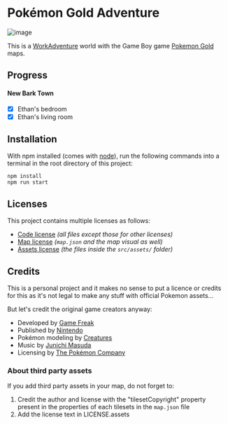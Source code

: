# Pokémon Gold Adventure

![image](https://user-images.githubusercontent.com/14997703/168137469-61f6df62-f797-4534-b22b-b761d4273f17.png)

This is a [WorkAdventure](https://workadventu.re/) world with the Game Boy game [Pokemon Gold](https://en.wikipedia.org/wiki/Pok%C3%A9mon_Gold_and_Silver "Wikipedia") maps.

## Progress

#### New Bark Town

- [x] Ethan's bedroom
- [x] Ethan's living room

## Installation

With npm installed (comes with [node](https://nodejs.org/en/)), run the following commands into a terminal in the root directory of this project:

```shell
npm install
npm run start
```

## Licenses

This project contains multiple licenses as follows:

* [Code license](./LICENSE.code) *(all files except those for other licenses)*
* [Map license](./LICENSE.map) *(`map.json` and the map visual as well)*
* [Assets license](./LICENSE.assets) *(the files inside the `src/assets/` folder)*

## Credits

This is a personal project and it makes no sense to put a licence or credits for this as it's not legal to make any stuff with official Pokemon assets... 

But let's credit the original game creators anyway:
- Developed by [Game Freak](https://www.gamefreak.co.jp/)
- Published by [Nintendo](https://www.nintendo.com/)
- Pokémon modeling by [Creatures](https://www.creatures.co.jp/)
- Music by [Junichi Masuda](https://en.wikipedia.org/wiki/Junichi_Masuda)
- Licensing by [The Pokémon Company](https://www.pokemon.com/)

### About third party assets

If you add third party assets in your map, do not forget to:
1. Credit the author and license with the "tilesetCopyright" property present in the properties of each tilesets in the `map.json` file
2. Add the license text in LICENSE.assets
